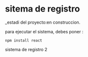 <h1>sitema de registro</h1>

_estadi del proyecto:en construccion.

para ejecutar el sistema, debes poner :

```npm install react```

sistema de registro 2
